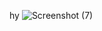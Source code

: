 hy
![Screenshot (7)](https://user-images.githubusercontent.com/94337426/142196823-c8878ce4-4e68-4a76-bfd0-a4fae2dc3b69.png)
